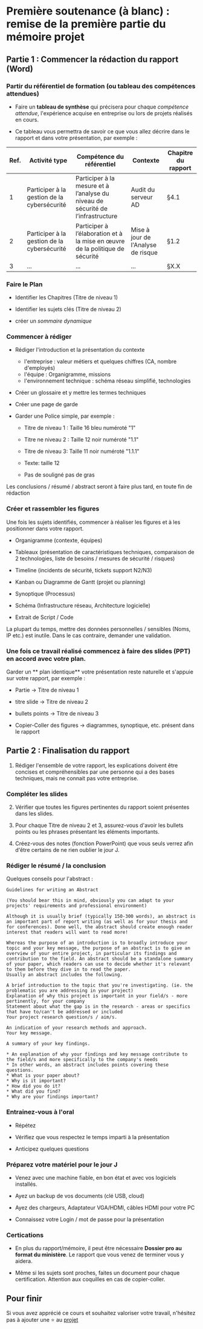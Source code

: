 # Première soutenance (à blanc) : remise de la première partie du mémoire projet 



## Partie 1 : Commencer la rédaction du rapport (Word)

### Partir du référentiel de formation (ou tableau des compétences attendues)

* Faire un **tableau de synthèse** qui précisera pour chaque *compétence attendue*, l'expérience acquise en entreprise ou lors de projets réalisés en cours.

* Ce tableau vous permettra de savoir ce que vous allez décrire dans le rapport et dans votre présentation, par exemple :

| Ref. | Activité type | Compétence du référentiel | Contexte | Chapitre du rapport |
|---|---|---|---|---|
| 1 | Participer à la gestion de la cybersécurité | Participer à la mesure et à l’analyse du niveau de sécurité de l’infrastructure |  Audit du serveur AD | §4.1 |
| 2 | Participer à la gestion de la cybersécurité | Participer à l’élaboration et à la mise en œuvre de la politique de sécurité |  Mise à jour de l'Analyse de risque | §1.2 |
| 3 | ...| ... |  ... | §X.X |


### Faire le Plan 

* Identifier les Chapitres (Titre de niveau 1)

* Identifier les sujets clés (Titre de niveau 2)

* créer un *sommaire dynamique* 


### Commencer à rédiger

* Rédiger l'introduction et la présentation du contexte 

    * l'entreprise : valeur métiers et quelques chiffres (CA, nombre d'employés)
    * l'équipe : Organigramme, missions
    * l'environnement technique : schéma réseau simplifié, technologies

* Créer un glossaire et y mettre les termes techniques

* Créer une page de garde

* Garder une Police simple, par exemple : 

    * Titre de niveau 1 : Taille 16 bleu numéroté "1"

    * Titre ne niveau 2 : Taille 12 noir numéroté "1.1"

    * Titre de niveau 3: Taille 11 noir numéroté "1.1.1"

    * Texte: taille 12

    * Pas de souligné pas de gras

Les conclusions / résumé / abstract seront à faire plus tard, en toute fin de rédaction


### Créer et rassembler les figures

Une fois les sujets identifiés, commencer à réaliser les figures et à les positionner dans votre rapport.

* Organigramme (contexte, équipes)

* Tableaux (présentation de caractéristiques techniques, comparaison de 2 technologies, liste de besoins / mesures de sécurité / risques)

* Timeline (incidents de sécurité, tickets support N2/N3)

* Kanban ou Diagramme de Gantt (projet ou planning)

* Synoptique (Processus)

* Schéma (Infrastructure réseau, Architecture logicielle)

* Extrait de Script / Code

La plupart du temps, mettre des données personnelles / sensibles (Noms, IP etc.) est inutile. Dans le cas contraire, demander une validation.


### Une fois ce travail réalisé commencez à faire des slides (PPT) en accord avec votre plan.

Garder un ** plan identique** votre présentation reste naturelle et s'appuie sur votre rapport, par exemple :

* Partie -> Titre de niveau 1 

* titre slide -> Titre de niveau 2

* bullets points -> Titre de niveau 3

* Copier-Coller des figures -> diagrammes, synoptique, etc. présent dans le rapport



## Partie 2 : Finalisation du rapport


1. Rédiger l'ensemble de votre rapport, les explications doivent être concises et compréhensibles par une personne qui a des bases techniques, mais ne connait pas votre entreprise.


### Compléter les slides

2. Vérifier que toutes les figures pertinentes du rapport soient présentes dans les slides.

3. Pour chaque Titre de niveau 2 et 3, assurez-vous d'avoir les bullets points ou les phrases présentant les éléments importants.

4. Créez-vous des notes (fonction PowerPoint) que vous seuls verrez afin d'être certains de ne rien oublier le jour J.


### Rédiger le résumé / la conclusion

Quelques conseils pour l'abstract : 

```
Guidelines for writing an Abstract

(You should bear this in mind, obviously you can adapt to your projects' requirements and professional environment)

Although it is usually brief (typically 150-300 words), an abstract is an important part of report writing (as well as for your thesis and for conferences). Done well, the abstract should create enough reader interest that readers will want to read more!

Whereas the purpose of an introduction is to broadly introduce your topic and your key message, the purpose of an abstract is to give an overview of your entire project, in particular its findings and contribution to the field. An abstract should be a standalone summary of your paper, which readers can use to decide whether it's relevant to them before they dive in to read the paper.
Usually an abstract includes the following.

A brief introduction to the topic that you're investigating. (ie. the problematic you are addressing in your project)
Explanation of why this project is important in your field/s - more pertinently, for your company
Statement about what the gap is in the research - areas or specifics that have to/can't be addressed or included
Your project research question/s / aim/s.

An indication of your research methods and approach.
Your key message.

A summary of your key findings.

* An explanation of why your findings and key message contribute to the field/s and more specifically to the company's needs
* In other words, an abstract includes points covering these questions.
* What is your paper about?
* Why is it important?
* How did you do it?
* What did you find?
* Why are your findings important?
```

### Entrainez-vous à l'oral

* Répétez

* Vérifiez que vous respectez le temps imparti à la présentation

* Anticipez quelques questions


### Préparez votre matériel pour le jour J

* Venez avec une machine fiable, en bon état et avec vos logiciels installés.

* Ayez un backup de vos documents (clé USB, cloud)

* Ayez des chargeurs, Adaptateur VGA/HDMI, câbles HDMI pour votre PC

* Connaissez votre  Login / mot de passe pour la présentation


### Certications

* En plus du rapport/mémoire, il peut être nécessaire **Dossier pro au format du ministère**. Le rapport que vous venez de terminer vous y aidera.

* Même si les sujets sont proches, faites un document pour chaque certification. Attention aux coquilles en cas de copier-coller. 


## Pour finir

Si vous avez apprécié ce cours et souhaitez valoriser votre travail, n'hésitez pas à ajouter une ⭐ au [projet](https://github.com/Aif4thah/Dojo-101)